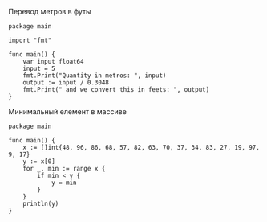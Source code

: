 Перевод метров в футы
```
package main

import "fmt"

func main() {
	var input float64
	input = 5
	fmt.Print("Quantity in metros: ", input)
	output := input / 0.3048
	fmt.Print(" and we convert this in feets: ", output)
}
```

Минимальный елемент в массиве
```
package main

func main() {
	x := []int{48, 96, 86, 68, 57, 82, 63, 70, 37, 34, 83, 27, 19, 97, 9, 17}
	y := x[0]
	for _, min := range x {
		if min < y {
			y = min
		}
	}
	println(y)
}
```
